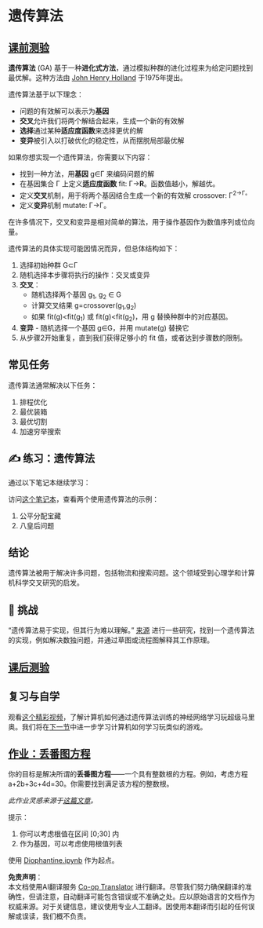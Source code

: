 <!--
CO_OP_TRANSLATOR_METADATA:
{
  "original_hash": "893aa368cb485da704b466a0f3775587",
  "translation_date": "2025-08-24T20:36:02+00:00",
  "source_file": "lessons/6-Other/21-GeneticAlgorithms/README.md",
  "language_code": "zh"
}
-->
# 遗传算法

## [课前测验](https://red-field-0a6ddfd03.1.azurestaticapps.net/quiz/121)

**遗传算法** (GA) 基于一种**进化式方法**，通过模拟种群的进化过程来为给定问题找到最优解。这种方法由 [John Henry Holland](https://wikipedia.org/wiki/John_Henry_Holland) 于1975年提出。

遗传算法基于以下理念：

* 问题的有效解可以表示为**基因**
* **交叉**允许我们将两个解结合起来，生成一个新的有效解
* **选择**通过某种**适应度函数**来选择更优的解
* **变异**被引入以打破优化的稳定性，从而摆脱局部最优解

如果你想实现一个遗传算法，你需要以下内容：

* 找到一种方法，用**基因** g∈Γ 来编码问题的解
* 在基因集合 Γ 上定义**适应度函数** fit: Γ→**R**。函数值越小，解越优。
* 定义**交叉**机制，用于将两个基因结合生成一个新的有效解 crossover: Γ<sup>2</sub>→Γ。
* 定义**变异**机制 mutate: Γ→Γ。

在许多情况下，交叉和变异是相对简单的算法，用于操作基因作为数值序列或位向量。

遗传算法的具体实现可能因情况而异，但总体结构如下：

1. 选择初始种群 G⊂Γ
2. 随机选择本步骤将执行的操作：交叉或变异
3. **交叉**：
   * 随机选择两个基因 g<sub>1</sub>, g<sub>2</sub> ∈ G
   * 计算交叉结果 g=crossover(g<sub>1</sub>,g<sub>2</sub>)
   * 如果 fit(g)<fit(g<sub>1</sub>) 或 fit(g)<fit(g<sub>2</sub>)，用 g 替换种群中的对应基因。
4. **变异** - 随机选择一个基因 g∈G，并用 mutate(g) 替换它
5. 从步骤2开始重复，直到我们获得足够小的 fit 值，或者达到步骤数的限制。

## 常见任务

遗传算法通常解决以下任务：

1. 排程优化
1. 最优装箱
1. 最优切割
1. 加速穷举搜索

## ✍️ 练习：遗传算法

通过以下笔记本继续学习：

访问[这个笔记本](../../../../../lessons/6-Other/21-GeneticAlgorithms/Genetic.ipynb)，查看两个使用遗传算法的示例：

1. 公平分配宝藏
1. 八皇后问题

## 结论

遗传算法被用于解决许多问题，包括物流和搜索问题。这个领域受到心理学和计算机科学交叉研究的启发。

## 🚀 挑战

“遗传算法易于实现，但其行为难以理解。” [来源](https://wikipedia.org/wiki/Genetic_algorithm) 进行一些研究，找到一个遗传算法的实现，例如解决数独问题，并通过草图或流程图解释其工作原理。

## [课后测验](https://red-field-0a6ddfd03.1.azurestaticapps.net/quiz/221)

## 复习与自学

观看[这个精彩视频](https://www.youtube.com/watch?v=qv6UVOQ0F44)，了解计算机如何通过遗传算法训练的神经网络学习玩超级马里奥。我们将在[下一节](../22-DeepRL/README.md)中进一步学习计算机如何学习玩类似的游戏。

## [作业：丢番图方程](../../../../../lessons/6-Other/21-GeneticAlgorithms/Diophantine.ipynb)

你的目标是解决所谓的**丢番图方程**——一个具有整数根的方程。例如，考虑方程 a+2b+3c+4d=30。你需要找到满足该方程的整数根。

*此作业灵感来源于[这篇文章](https://habr.com/post/128704/)。*

提示：

1. 你可以考虑根值在区间 [0;30] 内
1. 作为基因，可以考虑使用根值列表

使用 [Diophantine.ipynb](../../../../../lessons/6-Other/21-GeneticAlgorithms/Diophantine.ipynb) 作为起点。

**免责声明**：  
本文档使用AI翻译服务 [Co-op Translator](https://github.com/Azure/co-op-translator) 进行翻译。尽管我们努力确保翻译的准确性，但请注意，自动翻译可能包含错误或不准确之处。应以原始语言的文档作为权威来源。对于关键信息，建议使用专业人工翻译。因使用本翻译而引起的任何误解或误读，我们概不负责。